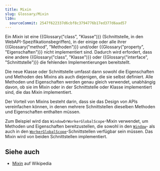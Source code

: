 ```yaml
---
title: Mixin
slug: Glossary/Mixin
l10n:
  sourceCommit: 2547f622337d6cbf8c3794776b17ed377d6aad57
---
```


Ein _Mixin_ ist eine {{Glossary("class", "Klasse")}} (Schnittstelle, in den WebAPI-Spezifikationsbegriffen), in der einige oder alle ihrer {{Glossary("method", "Methoden")}} und/oder {{Glossary("property", "Eigenschaften")}} nicht implementiert sind. Dadurch wird erfordert, dass eine andere {{Glossary("class", "Klasse")}} oder {{Glossary("interface", "Schnittstelle")}} die fehlenden Implementierungen bereitstellt.

Die neue Klasse oder Schnittstelle umfasst dann sowohl die Eigenschaften und Methoden des Mixins als auch diejenigen, die sie selbst definiert. Alle Methoden und Eigenschaften werden genau gleich verwendet, unabhängig davon, ob sie im Mixin oder in der Schnittstelle oder Klasse implementiert sind, die das Mixin implementiert.

Der Vorteil von Mixins besteht darin, dass sie das Design von APIs vereinfachen können, in denen mehrere Schnittstellen dieselben Methoden und Eigenschaften enthalten müssen.

Zum Beispiel wird das `WindowOrWorkerGlobalScope`-Mixin verwendet, um Methoden und Eigenschaften bereitzustellen, die sowohl in den [`Window`](/de/docs/Web/API/Window)- als auch in den [`WorkerGlobalScope`](/de/docs/Web/API/WorkerGlobalScope)-Schnittstellen verfügbar sein müssen. Das Mixin wird von beiden Schnittstellen implementiert.

## Siehe auch

- [Mixin](https://en.wikipedia.org/wiki/Mixin) auf Wikipedia
